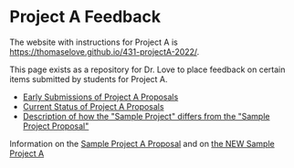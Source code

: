 # Project A Feedback

The website with instructions for Project A is https://thomaselove.github.io/431-projectA-2022/. 

This page exists as a repository for Dr. Love to place feedback on certain items submitted by students for Project A.

- [Early Submissions of Project A Proposals](early_prop.md)
- [Current Status of Project A Proposals](proposal_status.md)
- [Description of how the "Sample Project" differs from the "Sample Project Proposal"](changes_from_proposal.md)

Information on the [Sample Project A Proposal](https://thomaselove.github.io/431-projectA-2022/exampleA.html) and on [the NEW Sample Project A](https://thomaselove.github.io/431-projectA-2022/exampleC.html)
